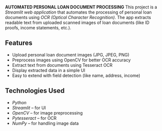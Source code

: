 **AUTOMATED PERSONAL LOAN DOCUMENT PROCESSING**
This project is a *Streamlit web application* that automates the processing of personal loan documents using *OCR (Optical Character Recognition)*. The app extracts readable text from uploaded scanned images of loan documents (like ID proofs, income statements, etc.).

## Features

- Upload personal loan document images (JPG, JPEG, PNG)
- Preprocess images using OpenCV for better OCR accuracy
- Extract text from documents using Tesseract OCR
- Display extracted data in a simple UI
- Easy to extend with field detection (like name, address, income)

## Technologies Used

- *Python*
- *Streamlit* – for UI
- *OpenCV* – for image preprocessing
- *Pytesseract* – for OCR
- *NumPy* – for handling image data
